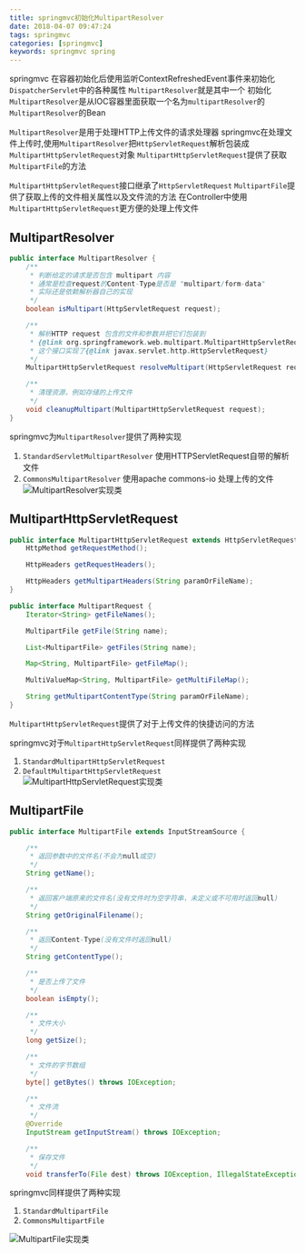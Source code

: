 ```yaml
---
title: springmvc初始化MultipartResolver
date: 2018-04-07 09:47:24
tags: springmvc
categories: [springmvc]
keywords: springmvc spring
---
```


springmvc 在容器初始化后使用监听ContextRefreshedEvent事件来初始化`DispatcherServlet`中的各种属性
`MultipartResolver`就是其中一个
初始化`MultipartResolver`是从IOC容器里面获取一个名为`multipartResolver`的`MultipartResolver`的Bean

`MultipartResolver`是用于处理HTTP上传文件的请求处理器
springmvc在处理文件上传时,使用`MultipartResolver`把`HttpServletRequest`解析包装成`MultipartHttpServletRequest`对象
`MultipartHttpServletRequest`提供了获取`MultipartFile`的方法

`MultipartHttpServletRequest`接口继承了`HttpServletRequest`
`MultipartFile`提供了获取上传的文件相关属性以及文件流的方法
在Controller中使用`MultipartHttpServletRequest`更方便的处理上传文件

## MultipartResolver

```java
public interface MultipartResolver {
    /**
     * 判断给定的请求是否包含 multipart 内容
     * 通常是检查request的Content-Type是否是 "multipart/form-data" 
     * 实际还是依赖解析器自己的实现
     */
    boolean isMultipart(HttpServletRequest request);

    /**
     * 解析HTTP request 包含的文件和参数并把它们包装到 
     * {@link org.springframework.web.multipart.MultipartHttpServletRequest}对象中
     * 这个接口实现了{@link javax.servlet.http.HttpServletRequest}
     */
    MultipartHttpServletRequest resolveMultipart(HttpServletRequest request) throws MultipartException;

    /**
     * 清理资源，例如存储的上传文件
     */
    void cleanupMultipart(MultipartHttpServletRequest request);
}
```
springmvc为`MultipartResolver`提供了两种实现
 1. `StandardServletMultipartResolver`
    使用HTTPServletRequest自带的解析文件
 2. `CommonsMultipartResolver`
    使用apache commons-io 处理上传的文件
![MultipartResolver实现类](http://cdn.xyz327.cn/images/post/springmvc/multipartResolver.png)

## MultipartHttpServletRequest

```java
public interface MultipartHttpServletRequest extends HttpServletRequest, MultipartRequest {
	HttpMethod getRequestMethod();

	HttpHeaders getRequestHeaders();

	HttpHeaders getMultipartHeaders(String paramOrFileName);
}
```
```java
public interface MultipartRequest {
	Iterator<String> getFileNames();

	MultipartFile getFile(String name);

	List<MultipartFile> getFiles(String name);

	Map<String, MultipartFile> getFileMap();

	MultiValueMap<String, MultipartFile> getMultiFileMap();

	String getMultipartContentType(String paramOrFileName);
}
```
`MultipartHttpServletRequest`提供了对于上传文件的快捷访问的方法

springmvc对于`MultipartHttpServletRequest`同样提供了两种实现
 1. `StandardMultipartHttpServletRequest`
 2. `DefaultMultipartHttpServletRequest`
![MultipartHttpServletRequest实现类](http://cdn.xyz327.cn/images/post/springmvc/multiparHttpServletRequest.png)

## MultipartFile

```java
public interface MultipartFile extends InputStreamSource {

	/**
     * 返回参数中的文件名(不会为null或空)
	 */
	String getName();

	/**
	 * 返回客户端原来的文件名(没有文件时为空字符串，未定义或不可用时返回null) 
	 */
	String getOriginalFilename();

	/**
	 * 返回Content-Type(没有文件时返回null)
	 */
	String getContentType();

	/**
	 * 是否上传了文件
	 */
	boolean isEmpty();

	/**
	 * 文件大小
	 */
	long getSize();

	/**
	 * 文件的字节数组
	 */
	byte[] getBytes() throws IOException;

	/**
	 * 文件流
	 */
	@Override
	InputStream getInputStream() throws IOException;

	/**
	 * 保存文件
	 */
	void transferTo(File dest) throws IOException, IllegalStateException;

```

springmvc同样提供了两种实现
 1. `StandardMultipartFile`
 2. `CommonsMultipartFile`

 ![MultipartFile实现类](http://cdn.xyz327.cn/images/post/springmvc/multipartFile.png)
